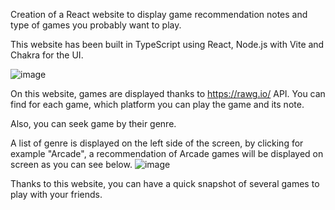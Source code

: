 Creation of a React website to display game recommendation notes and type of games you probably want to play.

This website has been built in TypeScript using React, Node.js with Vite and Chakra for the UI.

![image](https://github.com/leojellimann/jelli-game-hub/assets/93252510/ed4906f1-4e6a-4703-a70a-c1e9eef34ee8)

On this website, games are displayed thanks to https://rawg.io/ API.
You can find for each game, which platform you can play the game and its note.

Also, you can seek game by their genre.

A list of genre is displayed on the left side of the screen, by clicking for example "Arcade", a recommendation of Arcade games will be displayed on screen as you can see below. 
![image](https://github.com/leojellimann/jelli-game-hub/assets/93252510/56c58f6b-4b77-4351-aa2a-f88d50f25ce1)

Thanks to this website, you can have a quick snapshot of several games to play with your friends.
